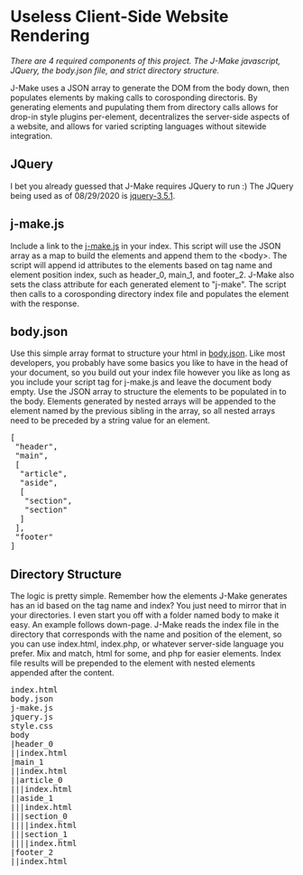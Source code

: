 # Useless Client-Side Website Rendering

*There are 4 required components of this project. The J-Make javascript, JQuery, the body.json file, and strict directory structure.*

J-Make uses a JSON array to generate the DOM from the body down, then populates elements by making calls to corosponding directoris. By generating elements and pupulating them from directory calls allows for drop-in style plugins per-element, decentralizes the server-side aspects of a website, and allows for varied scripting languages without sitewide integration.

## JQuery

I bet you already guessed that J-Make requires JQuery to run :) The JQuery being used as of 08/29/2020 is [jquery-3.5.1](https://code.jquery.com/jquery-3.5.1.min.js).

## j-make.js

Include a link to the [j-make.js](https://github.com/richardkentgates/j-make/blob/master/j-make.js) in your index. This script will use the JSON array as a map to build the elements and append them to the &lt;body&gt;.
The script will append id attributes to the elements based on tag name and element position index, such as header_0, main_1, and footer_2. J-Make also sets the class attribute for each generated element to "j-make". The script then calls to a corosponding directory index file and populates the element with the response.

## body.json

Use this simple array format to structure your html in [body.json](https://github.com/richardkentgates/j-make/blob/master/body.json). Like most developers, you probably have some basics you like to have in the head of your document, so you build out your index file however you like as long as you include your script tag for j-make.js and leave the document body empty. Use the JSON array to structure the elements to be populated in to the body. Elements generated by nested arrays will be appended to the element named by the previous sibling in the array, so all nested arrays need to be preceded by a string value for an element.

<pre>
[
 "header",
 "main",
 [
  "article",
  "aside",
  [
   "section",
   "section"
  ]
 ],
 "footer"
]
</pre>

## Directory Structure

The logic is pretty simple. Remember how the elements J-Make generates has an id based on the tag name and index? You just need to mirror that in your directories. I even start you off with a folder named body to make it easy. An example follows down-page. J-Make reads the index file in the directory that corresponds with the name and position of the element, so you can use index.html, index.php, or whatever server-side language you prefer. Mix and match, html for some, and php for easier elements. Index file results will be prepended to the element with nested elements appended after the content.

<pre>
index.html
body.json
j-make.js
jquery.js
style.css
body
|header_0
||index.html
|main_1
||index.html
||article_0
|||index.html
||aside_1
|||index.html
|||section_0
||||index.html
|||section_1
||||index.html
|footer_2
||index.html
</pre>